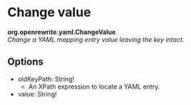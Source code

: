# Change value

**org.openrewrite.yaml.ChangeValue**  
_Change a YAML mapping entry value leaving the key intact._

## Options

* oldKeyPath: String!
  * An XPath expression to locate a YAML entry.
* value: String!

